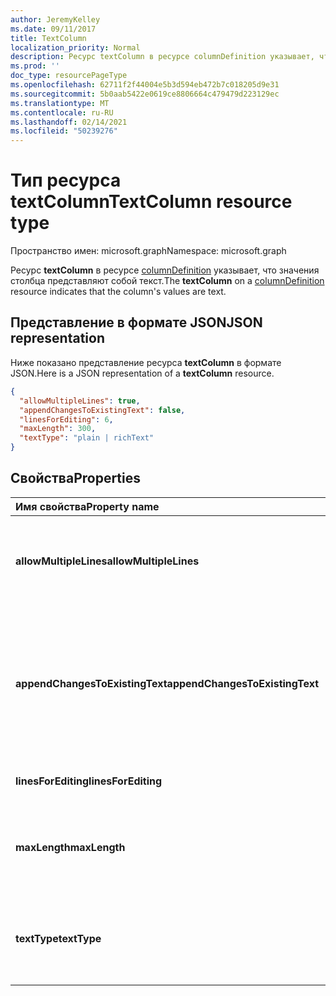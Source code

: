 ```yaml
---
author: JeremyKelley
ms.date: 09/11/2017
title: TextColumn
localization_priority: Normal
description: Ресурс textColumn в ресурсе columnDefinition указывает, что значения столбца представляют собой текст.
ms.prod: ''
doc_type: resourcePageType
ms.openlocfilehash: 62711f2f44004e5b3d594eb472b7c018205d9e31
ms.sourcegitcommit: 5b0aab5422e0619ce8806664c479479d223129ec
ms.translationtype: MT
ms.contentlocale: ru-RU
ms.lasthandoff: 02/14/2021
ms.locfileid: "50239276"
---
```

# <a name="textcolumn-resource-type"></a><span data-ttu-id="95c6e-103">Тип ресурса textColumn</span><span class="sxs-lookup"><span data-stu-id="95c6e-103">TextColumn resource type</span></span>

<span data-ttu-id="95c6e-104">Пространство имен: microsoft.graph</span><span class="sxs-lookup"><span data-stu-id="95c6e-104">Namespace: microsoft.graph</span></span>

<span data-ttu-id="95c6e-105">Ресурс **textColumn** в ресурсе [columnDefinition](columndefinition.md) указывает, что значения столбца представляют собой текст.</span><span class="sxs-lookup"><span data-stu-id="95c6e-105">The **textColumn** on a [columnDefinition](columndefinition.md) resource indicates that the column's values are text.</span></span>

## <a name="json-representation"></a><span data-ttu-id="95c6e-106">Представление в формате JSON</span><span class="sxs-lookup"><span data-stu-id="95c6e-106">JSON representation</span></span>

<span data-ttu-id="95c6e-107">Ниже показано представление ресурса **textColumn** в формате JSON.</span><span class="sxs-lookup"><span data-stu-id="95c6e-107">Here is a JSON representation of a **textColumn** resource.</span></span>
<!-- { "blockType": "resource", "@odata.type": "microsoft.graph.textColumn" } -->

```json
{
  "allowMultipleLines": true,
  "appendChangesToExistingText": false,
  "linesForEditing": 6,
  "maxLength": 300,
  "textType": "plain | richText"
}
```

## <a name="properties"></a><span data-ttu-id="95c6e-108">Свойства</span><span class="sxs-lookup"><span data-stu-id="95c6e-108">Properties</span></span>

| <span data-ttu-id="95c6e-109">Имя свойства</span><span class="sxs-lookup"><span data-stu-id="95c6e-109">Property name</span></span>                   | <span data-ttu-id="95c6e-110">Тип</span><span class="sxs-lookup"><span data-stu-id="95c6e-110">Type</span></span>    | <span data-ttu-id="95c6e-111">Описание</span><span class="sxs-lookup"><span data-stu-id="95c6e-111">Description</span></span>
|:--------------------------------|:--------|:---------------------------------
| <span data-ttu-id="95c6e-112">**allowMultipleLines**</span><span class="sxs-lookup"><span data-stu-id="95c6e-112">**allowMultipleLines**</span></span>          | <span data-ttu-id="95c6e-113">boolean</span><span class="sxs-lookup"><span data-stu-id="95c6e-113">boolean</span></span> | <span data-ttu-id="95c6e-114">Указывает, разрешено ли отображать несколько строк текста.</span><span class="sxs-lookup"><span data-stu-id="95c6e-114">Whether to allow multiple lines of text.</span></span>
| <span data-ttu-id="95c6e-115">**appendChangesToExistingText**</span><span class="sxs-lookup"><span data-stu-id="95c6e-115">**appendChangesToExistingText**</span></span> | <span data-ttu-id="95c6e-116">boolean</span><span class="sxs-lookup"><span data-stu-id="95c6e-116">boolean</span></span> | <span data-ttu-id="95c6e-117">Указывает, что должно происходить при обновлении данного столбца: новый текст должен заменять существующий либо дополнять его.</span><span class="sxs-lookup"><span data-stu-id="95c6e-117">Whether updates to this column should replace existing text, or append to it.</span></span>
| <span data-ttu-id="95c6e-118">**linesForEditing**</span><span class="sxs-lookup"><span data-stu-id="95c6e-118">**linesForEditing**</span></span>             | <span data-ttu-id="95c6e-119">int32</span><span class="sxs-lookup"><span data-stu-id="95c6e-119">int32</span></span>   | <span data-ttu-id="95c6e-120">Размер текстового поля.</span><span class="sxs-lookup"><span data-stu-id="95c6e-120">The size of the text box.</span></span>
| <span data-ttu-id="95c6e-121">**maxLength**</span><span class="sxs-lookup"><span data-stu-id="95c6e-121">**maxLength**</span></span>                   | <span data-ttu-id="95c6e-122">int32</span><span class="sxs-lookup"><span data-stu-id="95c6e-122">int32</span></span>   | <span data-ttu-id="95c6e-123">Максимальное количество символов для значения.</span><span class="sxs-lookup"><span data-stu-id="95c6e-123">The maximum number of characters for the value.</span></span>
| <span data-ttu-id="95c6e-124">**textType**</span><span class="sxs-lookup"><span data-stu-id="95c6e-124">**textType**</span></span>                    | <span data-ttu-id="95c6e-125">string</span><span class="sxs-lookup"><span data-stu-id="95c6e-125">string</span></span>  | <span data-ttu-id="95c6e-126">Тип хранимого текста.</span><span class="sxs-lookup"><span data-stu-id="95c6e-126">The type of text being stored.</span></span> <span data-ttu-id="95c6e-127">Должно иметь тип `plain` или `richText`</span><span class="sxs-lookup"><span data-stu-id="95c6e-127">Must be one of `plain` or `richText`</span></span>

<!-- {
  "type": "#page.annotation",
  "description": "",
  "keywords": "",
  "section": "documentation",
  "suppressions": [
    "Warning: /api-reference/v1.0/resources/textcolumn.md:
      Found potential enums in resource example that weren't defined in a table:(plain,richText) are in resource, but () are in table"
  ],
  "tocPath": "Resources/TextColumn"
} -->

